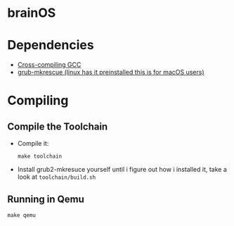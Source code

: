 # brainOS

# Dependencies
* [Cross-compiling GCC](http://wiki.osdev.org/GCC_Cross-Compiler)
* [grub-mkrescue (linux has it preinstalled this is for macOS users)](http://wiki.osdev.org/GRUB_2#Installing_GRUB2_on_Mac_OS_X)

# Compiling

## Compile the Toolchain
* Compile it:
  ```
  make toolchain
  ```
* Install grub2-mkresuce yourself until i figure out how i installed it, take a look at `toolchain/build.sh`
## Running in Qemu
```
make qemu
```
